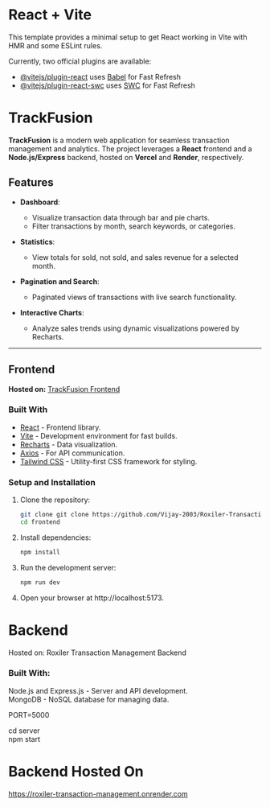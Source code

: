 # React + Vite

This template provides a minimal setup to get React working in Vite with HMR and some ESLint rules.

Currently, two official plugins are available:

- [@vitejs/plugin-react](https://github.com/vitejs/vite-plugin-react/blob/main/packages/plugin-react/README.md) uses [Babel](https://babeljs.io/) for Fast Refresh
- [@vitejs/plugin-react-swc](https://github.com/vitejs/vite-plugin-react-swc) uses [SWC](https://swc.rs/) for Fast Refresh

# TrackFusion  

**TrackFusion** is a modern web application for seamless transaction management and analytics. The project leverages a **React** frontend and a **Node.js/Express** backend, hosted on **Vercel** and **Render**, respectively.  

## Features  

- **Dashboard**:  
  - Visualize transaction data through bar and pie charts.  
  - Filter transactions by month, search keywords, or categories.  

- **Statistics**:  
  - View totals for sold, not sold, and sales revenue for a selected month.  

- **Pagination and Search**:  
  - Paginated views of transactions with live search functionality.  

- **Interactive Charts**:  
  - Analyze sales trends using dynamic visualizations powered by Recharts.  

---

## Frontend  

**Hosted on:** [TrackFusion Frontend](https://track-fusion.vercel.app/)  

### Built With  

- [React](https://reactjs.org/) - Frontend library.  
- [Vite](https://vitejs.dev/) - Development environment for fast builds.  
- [Recharts](https://recharts.org/) - Data visualization.  
- [Axios](https://axios-http.com/) - For API communication.  
- [Tailwind CSS](https://tailwindcss.com/) - Utility-first CSS framework for styling.  

### Setup and Installation  

1. Clone the repository:  
   ```bash
   git clone git clone https://github.com/Vijay-2003/Roxiler-Transaction-Management.git
   cd frontend

2. Install dependencies:
    ```bash
    npm install

3. Run the development server:
    ```bash
    npm run dev

4. Open your browser at http://localhost:5173.

# Backend
Hosted on: Roxiler Transaction Management Backend

### Built With: <br>
Node.js and Express.js - Server and API development. <br>
MongoDB - NoSQL database for managing data.

PORT=5000 

cd server <br>
npm start

# Backend Hosted On
https://roxiler-transaction-management.onrender.com

